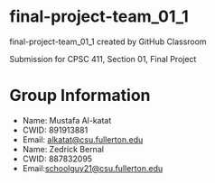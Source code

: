 # final-project-team_01_1
final-project-team_01_1 created by GitHub Classroom

Submission for CPSC 411, Section 01, Final Project
# Group Information
* Name: Mustafa Al-katat
* CWID: 891913881
* Email: alkatat@csu.fullerton.edu
* Name: Zedrick Bernal
* CWID: 887832095
* Email:schoolguy21@csu.fullerton.edu
